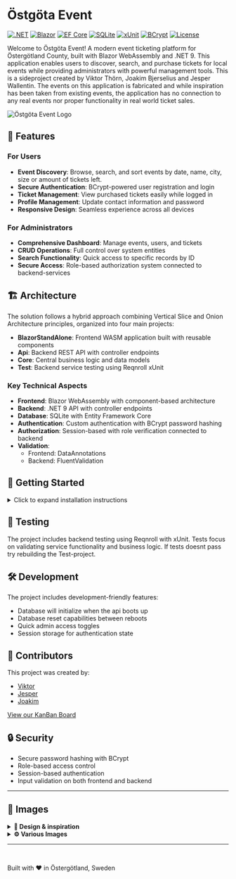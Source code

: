 # Östgöta Event

[![.NET](https://img.shields.io/badge/.NET-9.0-512BD4?logo=.net)](https://dotnet.microsoft.com/download)
[![Blazor](https://img.shields.io/badge/Blazor-WASM-512BD4?logo=blazor)](https://dotnet.microsoft.com/apps/aspnet/web-apps/blazor)
[![EF Core](https://img.shields.io/badge/EF%20Core-Latest-brightgreen?logo=.net)](https://docs.microsoft.com/ef/core/)
[![SQLite](https://img.shields.io/badge/SQLite-3-003B57?logo=sqlite)](https://www.sqlite.org/)
[![xUnit](https://img.shields.io/badge/Testing-xUnit-aa0000?logo=dotnet)](https://xunit.net/)
[![BCrypt](https://img.shields.io/badge/Security-BCrypt-blue)](https://github.com/BcryptNet/bcrypt.net)
[![License](https://img.shields.io/badge/License-MIT-yellow.svg)](https://opensource.org/licenses/MIT)

Welcome to Östgöta Event! A modern event ticketing platform for Östergötland County, built with Blazor WebAssembly and .NET 9. This application enables users to discover, search, and purchase tickets for local events while providing administrators with powerful management tools.
This is a sideproject created by Viktor Thörn, Joakim Bjerselius and Jesper Wallentin. The events on this application is fabricated and while inspiration has been taken from existing events, the application has no connection to any real events nor proper functionality in real world ticket sales.

![Östgöta Event Logo](/images/home-img.png)

## 🌟 Features

### For Users
- **Event Discovery**: Browse, search, and sort events by date, name, city, size or amount of tickets left.
- **Secure Authentication**: BCrypt-powered user registration and login
- **Ticket Management**: View purchased tickets easily while logged in
- **Profile Management**: Update contact information and password
- **Responsive Design**: Seamless experience across all devices

### For Administrators
- **Comprehensive Dashboard**: Manage events, users, and tickets
- **CRUD Operations**: Full control over system entities
- **Search Functionality**: Quick access to specific records by ID
- **Secure Access**: Role-based authorization system connected to backend-services

## 🏗️ Architecture

The solution follows a hybrid approach combining Vertical Slice and Onion Architecture principles, organized into four main projects:

- **BlazorStandAlone**: Frontend WASM application built with reusable components
- **Api**: Backend REST API with controller endpoints
- **Core**: Central business logic and data models
- **Test**: Backend service testing using Reqnroll xUnit

### Key Technical Aspects
- **Frontend**: Blazor WebAssembly with component-based architecture
- **Backend**: .NET 9 API with controller endpoints
- **Database**: SQLite with Entity Framework Core
- **Authentication**: Custom authentication with BCrypt password hashing
- **Authorization**: Session-based with role verification connected to backend
- **Validation**: 
  - Frontend: DataAnnotations
  - Backend: FluentValidation

## 🚀 Getting Started

<details>
<summary>Click to expand installation instructions</summary>

### Prerequisites
- .NET 9 SDK
- A modern web browser
- IDE (recommended: Visual Studio 2022 or later, alternatively Visual Studio Code)

### Installation using Visual Studio 2022
1. Clone the repository
```bash
git clone https://github.com/Ett-bra-team-som-samarbetar-bra/ostgota-event.git
```

2. Navigate to the solution directory
```bash
cd ostgota-event
```

3. Run the backend API and frontend Blazor WASM
```bash
dotnet run --project Api & dotnet run --project BlazorStandAlone
```

#### Using Visual Studio Code
1. Clone the repository
```bash
git clone https://github.com/Ett-bra-team-som-samarbetar-bra/ostgota-event.git
```

2. Navigate to the solution directory
```bash
cd ostgota-event
```

3. Open the Command Palette with the following keybinds:
```bash
CTRL + Shift + P
```

4. Run the Task "kör"

This will run both projects at the same time.

</details>

## 🧪 Testing

The project includes backend testing using Reqnroll with xUnit. Tests focus on validating service functionality and business logic.
If tests doesnt pass try rebuilding the Test-project.

## 🛠️ Development

The project includes development-friendly features:
- Database will initialize when the api boots up
- Database reset capabilities between reboots
- Quick admin access toggles
- Session storage for authentication state

## 🤝 Contributors

This project was created by:
- [Viktor](https://github.com/ThoernVE)
- [Jesper](https://github.com/Peppson)
- [Joakim](https://github.com/Jockebjers)

[View our KanBan Board](https://github.com/orgs/Ett-bra-team-som-samarbetar-bra/projects/1/views/1)

## 🔒 Security

- Secure password hashing with BCrypt
- Role-based access control
- Session-based authentication
- Input validation on both frontend and backend

---

## 📸 Images

  <details>
  <summary><strong>🎨 Design & inspiration</strong></summary>

  ![Idea](images/idea.png)
  ![Full Page](images/fullpage.png)

  </details>

  <details>
  <summary><strong>⚙️ Various Images</strong></summary>

  ![Admin Panel](images/admin.png)
  ![Receipt](images/receipt.png)
  ![User Screen](/images/userscreen.png)
  ![Event Modal](/images/eventmodal.png)


  </details>

---

<br>

Built with ❤️ in Östergötland, Sweden
